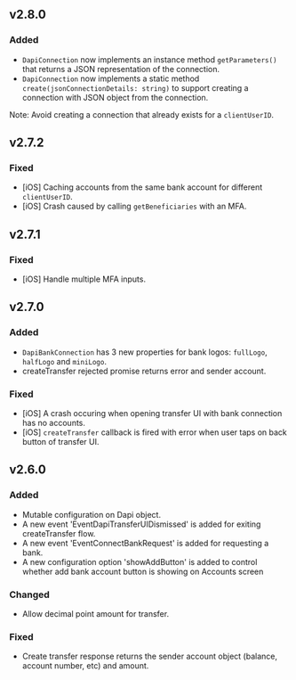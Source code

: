 ## v2.8.0
### Added
- `DapiConnection` now implements an instance method `getParameters()` that returns a JSON representation of the connection.
- `DapiConnection` now implements a static method `create(jsonConnectionDetails: string)` to support creating a connection with JSON object from the connection.

Note: Avoid creating a connection that already exists for a `clientUserID`.

## v2.7.2
### Fixed
- [iOS] Caching accounts from the same bank account for different `clientUserID`.
- [iOS] Crash caused by calling `getBeneficiaries` with an MFA. 

## v2.7.1
### Fixed
 - [iOS] Handle multiple MFA inputs.

## v2.7.0
### Added 
- `DapiBankConnection` has 3 new properties for bank logos: `fullLogo`, `halfLogo` and `miniLogo`.
- createTransfer rejected promise returns error and sender account.
### Fixed
 - [iOS] A crash occuring when opening transfer UI with bank connection has no accounts.
 - [iOS] `createTransfer` callback is fired with error when user taps on back button of transfer UI.

## v2.6.0
### Added 
- Mutable configuration on Dapi object.
- A new event 'EventDapiTransferUIDismissed' is added for exiting createTransfer flow. 
- A new event  'EventConnectBankRequest' is added for requesting a bank. 
- A new configuration option 'showAddButton' is added to control whether add bank account button is showing on Accounts screen 
### Changed
-  Allow decimal point amount for transfer. 
### Fixed
- Create transfer response returns the sender account object (balance, account number, etc) and amount. 
